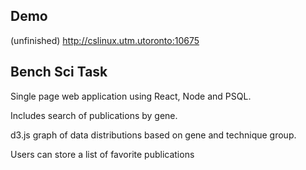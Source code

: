 ## Demo

(unfinished)
http://cslinux.utm.utoronto:10675

## Bench Sci Task

Single page web application using React, Node and PSQL. <br />

Includes search of publications by gene. <br />

d3.js graph of data distributions based on gene and technique group. <br />

Users can store a list of favorite publications <br />
